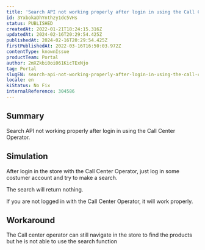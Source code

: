 ```yaml
---
title: 'Search API not working properly after login in using the Call Center Operator.'
id: 3YxbokaDhYnthzy1dc5VHs
status: PUBLISHED
createdAt: 2022-01-21T18:24:15.316Z
updatedAt: 2024-02-16T20:29:54.425Z
publishedAt: 2024-02-16T20:29:54.425Z
firstPublishedAt: 2022-03-16T16:50:03.972Z
contentType: knownIssue
productTeam: Portal
author: 2mXZkbi0oi061KicTExNjo
tag: Portal
slugEN: search-api-not-working-properly-after-login-in-using-the-call-center-operator
locale: en
kiStatus: No Fix
internalReference: 304586
---
```


## Summary


Search API not working properly after login in using the Call Center Operator.



## Simulation


After login in the store with the Call Center Operator, just log in some costumer account and try to make a search.

The search will return nothing.

If you are not logged in with the Call Center Operator, it will work properly.



## Workaround


The Call center operator can still navigate in the store to find the products but he is not able to use the search function

